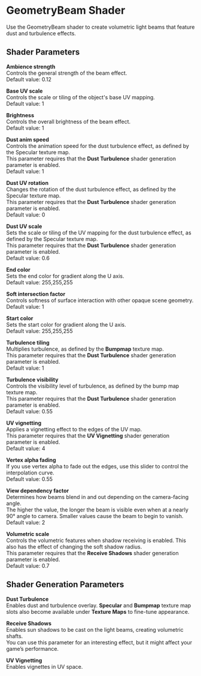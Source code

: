 # GeometryBeam Shader<a name="shader-ref-geometrybeam"></a>

Use the GeometryBeam shader to create volumetric light beams that feature dust and turbulence effects\. 

## Shader Parameters<a name="shader-ref-geometrybeam-shader-parameters"></a>

**Ambience strength**  
Controls the general strength of the beam effect\.  
Default value: 0\.12

**Base UV scale**  
Controls the scale or tiling of the object's base UV mapping\.  
Default value: 1

**Brightness**  
Controls the overall brightness of the beam effect\.  
Default value: 1

**Dust anim speed**  
Controls the animation speed for the dust turbulence effect, as defined by the Specular texture map\.  
This parameter requires that the **Dust Turbulence** shader generation parameter is enabled\.  
Default value: 1

**Dust UV rotation**  
Changes the rotation of the dust turbulence effect, as defined by the Specular texture map\.  
This parameter requires that the **Dust Turbulence** shader generation parameter is enabled\.  
Default value: 0

**Dust UV scale**  
Sets the scale or tiling of the UV mapping for the dust turbulence effect, as defined by the Specular texture map\.  
This parameter requires that the **Dust Turbulence** shader generation parameter is enabled\.  
Default value: 0\.6

**End color**  
Sets the end color for gradient along the U axis\.  
Default value: 255,255,255

**Soft intersection factor**  
Controls softness of surface interaction with other opaque scene geometry\.  
Default value: 1

**Start color**  
Sets the start color for gradient along the U axis\.  
Default value: 255,255,255

**Turbulence tiling**  
Multiplies turbulence, as defined by the **Bumpmap** texture map\.  
This parameter requires that the **Dust Turbulence** shader generation parameter is enabled\.  
Default value: 1

**Turbulence visibility**  
Controls the visibility level of turbulence, as defined by the bump map texture map\.  
This parameter requires that the **Dust Turbulence** shader generation parameter is enabled\.  
Default value: 0\.55

**UV vignetting**  
Applies a vignetting effect to the edges of the UV map\.  
This parameter requires that the **UV Vignetting** shader generation parameter is enabled\.  
Default value: 4

**Vertex alpha fading**  
If you use vertex alpha to fade out the edges, use this slider to control the interpolation curve\.  
Default value: 0\.55

**View dependency factor**  
Determines how beams blend in and out depending on the camera\-facing angle\.  
The higher the value, the longer the beam is visible even when at a nearly 90° angle to camera\. Smaller values cause the beam to begin to vanish\.  
Default value: 2

**Volumetric scale**  
Controls the volumetric features when shadow receiving is enabled\. This also has the effect of changing the soft shadow radius\.  
This parameter requires that the **Receive Shadows** shader generation parameter is enabled\.  
Default value: 0\.7

## Shader Generation Parameters<a name="shader-ref-geometrybeam-shader-generation-parameters"></a>

**Dust Turbulence**  
Enables dust and turbulence overlay\. **Specular** and **Bumpmap** texture map slots also become available under **Texture Maps** to fine\-tune appearance\.

**Receive Shadows**  
Enables sun shadows to be cast on the light beams, creating volumetric shafts\.  
You can use this parameter for an interesting effect, but it might affect your game’s performance\. 

**UV Vignetting**  
Enables vignettes in UV space\.